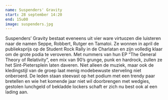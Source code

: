 ```yaml
---
name: Suspenders' Gravity
start: 28 september 14:20
end: 15u00
image: suspenders.jpg
---
```

Suspenders’ Gravity bestaat eveneens uit vier ware virtuozen die luisteren naar de namen Seppe, Robbert, Rutger en Tamatoi. Ze wonnen in april de publieksprijs op de Student Rock Rally in de Charlatan en zijn volledig klaar om de grote podia te veroveren. Met nummers van hun EP “The General Theory of Relativity”, een mix van 90’s grunge, punk en hardrock, zullen ze het Sint-Pietersplein laten daveren. Niet alleen de muziek, maar ook de kledingstijl van de groep laat menig modebewuste sterveling niet onberoerd. De leden staan steevast op het podium met een trendy paar bretellen en wie het komende jaar niet wil doorbrengen met wedgies, gestolen lunchgeld of bekladde lockers schaft er zich nu best ook al een lading aan.
